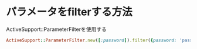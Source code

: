 # パラメータをfilterする方法

ActiveSupport::ParameterFilterを使用する

```ruby
ActiveSupport::ParameterFilter.new([:password]).filter({password: 'password'})
```
